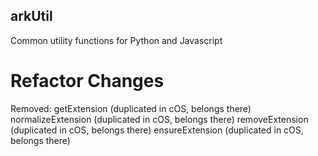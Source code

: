 ## arkUtil

Common utility functions for Python and Javascript



Refactor Changes
==================================
Removed:
getExtension (duplicated in cOS, belongs there)
normalizeExtension (duplicated in cOS, belongs there)
removeExtension (duplicated in cOS, belongs there)
ensureExtension (duplicated in cOS, belongs there)
